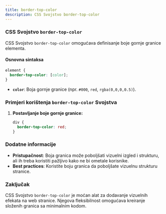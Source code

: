 ```yaml
---
title: border-top-color
description: CSS Svojstvo border-top-color
---
```


### CSS Svojstvo `border-top-color`

CSS Svojstvo `border-top-color` omogućava definisanje boje gornje granice elementa.

#### Osnovna sintaksa

```css
element {
  border-top-color: [color];
}
```

- **`color`**: Boja gornje granice (npr. `#000`, `red`, `rgba(0,0,0,0.5)`).

### Primjeri korištenja `border-top-color` Svojstva

1. **Postavljanje boje gornje granice:**

   ```css
   div {
     border-top-color: red;
   }
   ```

### Dodatne informacije

- **Pristupačnost**: Boja granica može poboljšati vizuelni izgled i strukturu, ali ih treba koristiti pažljivo kako ne bi ometale korisnike.
- **Best practices**: Koristite boju granica da poboljšate vizuelnu strukturu stranice.

### Zaključak

CSS Svojstvo `border-top-color` je moćan alat za dodavanje vizuelnih efekata na web stranice. Njegova fleksibilnost omogućava kreiranje složenih granica sa minimalnim kodom.
